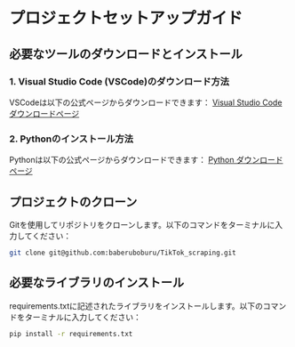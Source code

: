 # プロジェクトセットアップガイド  
  
## 必要なツールのダウンロードとインストール  
  
### 1. Visual Studio Code (VSCode)のダウンロード方法  
VSCodeは以下の公式ページからダウンロードできます：
[Visual Studio Code ダウンロードページ](https://code.visualstudio.com/Download)  
    
### 2. Pythonのインストール方法  
Pythonは以下の公式ページからダウンロードできます：
[Python ダウンロードページ](https://www.python.org/downloads/)
    
## プロジェクトのクローン  
Gitを使用してリポジトリをクローンします。以下のコマンドをターミナルに入力してください：
```bash
git clone git@github.com:baberuboburu/TikTok_scraping.git
```
    
## 必要なライブラリのインストール  
requirements.txtに記述されたライブラリをインストールします。以下のコマンドをターミナルに入力してください：
```bash
pip install -r requirements.txt
```